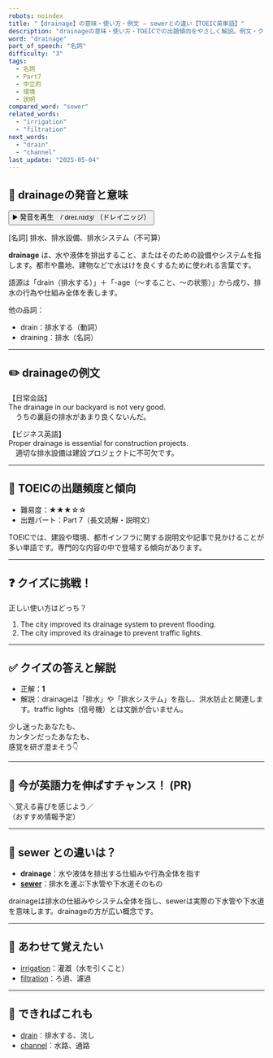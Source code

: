```yaml
---
robots: noindex
title: "【drainage】の意味・使い方・例文 ― sewerとの違い【TOEIC英単語】"
description: "drainageの意味・使い方・TOEICでの出題傾向をやさしく解説。例文・クイズ付きでsewerとの違いもわかりやすく学べます。"
word: "drainage"
part_of_speech: "名詞"
difficulty: "3"
tags:
  - 名詞
  - Part7
  - 中立的
  - 環境
  - 説明
compared_word: "sewer"
related_words:
  - "irrigation"
  - "filtration"
next_words:
  - "drain"
  - "channel"
last_update: "2025-05-04"
---
```


## 🔰 drainageの発音と意味

<button class="play-audio" onclick="playTTS('drainage')">
  <span class="play-audio-main">
    ▶️ 発音を再生　/ˈdreɪ.nɪdʒ/
  </span>
  <span class="play-audio-sub">
    （ドレイニッジ）
  </span>
</button>

[名詞] 排水、排水設備、排水システム（不可算）

**drainage** は、水や液体を排出すること、またはそのための設備やシステムを指します。都市や農地、建物などで水はけを良くするために使われる言葉です。

語源は「drain（排水する）」＋「-age（～すること、～の状態）」から成り、排水の行為や仕組み全体を表します。

他の品詞：  
- drain：排水する（動詞）
- draining：排水（名詞）

---

## ✏️ drainageの例文

【日常会話】  
The drainage in our backyard is not very good.  
　うちの裏庭の排水があまり良くないんだ。

【ビジネス英語】  
Proper drainage is essential for construction projects.  
　適切な排水設備は建設プロジェクトに不可欠です。

---

## 🎯 TOEICの出題頻度と傾向

- 難易度：★★★☆☆
- 出題パート：Part 7（長文読解・説明文）

TOEICでは、建設や環境、都市インフラに関する説明文や記事で見かけることが多い単語です。専門的な内容の中で登場する傾向があります。

---

## ❓ クイズに挑戦！

正しい使い方はどっち？

1. The city improved its drainage system to prevent flooding.  
2. The city improved its drainage to prevent traffic lights.

---

## ✅ クイズの答えと解説

- 正解：**1**
- 解説：drainageは「排水」や「排水システム」を指し、洪水防止と関連します。traffic lights（信号機）とは文脈が合いません。

少し迷ったあなたも、  
カンタンだったあなたも、  
感覚を研ぎ澄まそう👇️

---

## 🚀 今が英語力を伸ばすチャンス！ (PR)

<div class="info-center">
＼覚える喜びを感じよう／<br>  
（おすすめ情報予定）
</div>

---

## 🤔  sewer との違いは？

- **drainage**：水や液体を排出する仕組みや行為全体を指す
- **[sewer](/sewer)**：排水を運ぶ下水管や下水道そのもの

drainageは排水の仕組みやシステム全体を指し、sewerは実際の下水管や下水道を意味します。drainageの方が広い概念です。

---

## 🧩 あわせて覚えたい

- [irrigation](/irrigation)：灌漑（水を引くこと）
- [filtration](/filtration)：ろ過、濾過

---

## 📖 できればこれも

- [drain](/drain)：排水する、流し
- [channel](/channel)：水路、通路

<!-- cvid: aid39_bid42 -->
